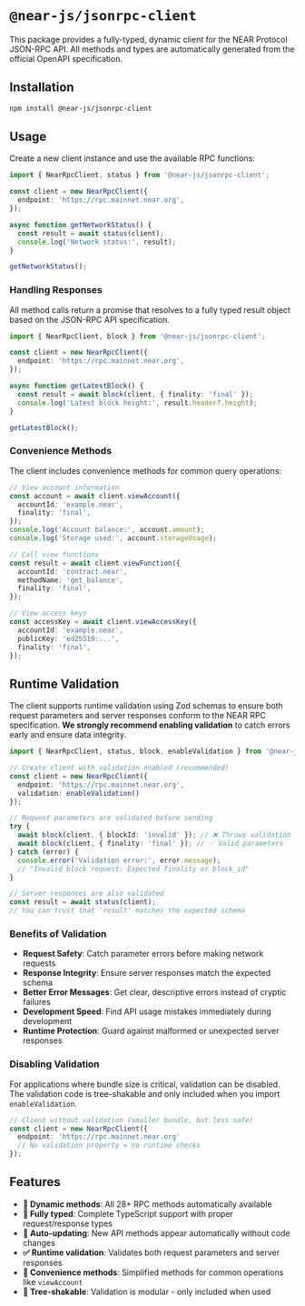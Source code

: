 # `@near-js/jsonrpc-client`

This package provides a fully-typed, dynamic client for the NEAR Protocol JSON-RPC API. All methods and types are automatically generated from the official OpenAPI specification.

## Installation

```bash
npm install @near-js/jsonrpc-client
```

## Usage

Create a new client instance and use the available RPC functions:

```typescript
import { NearRpcClient, status } from '@near-js/jsonrpc-client';

const client = new NearRpcClient({
  endpoint: 'https://rpc.mainnet.near.org',
});

async function getNetworkStatus() {
  const result = await status(client);
  console.log('Network status:', result);
}

getNetworkStatus();
```

### Handling Responses

All method calls return a promise that resolves to a fully typed result object based on the JSON-RPC API specification.

```typescript
import { NearRpcClient, block } from '@near-js/jsonrpc-client';

const client = new NearRpcClient({
  endpoint: 'https://rpc.mainnet.near.org',
});

async function getLatestBlock() {
  const result = await block(client, { finality: 'final' });
  console.log('Latest block height:', result.header?.height);
}

getLatestBlock();
```

### Convenience Methods

The client includes convenience methods for common query operations:

```typescript
// View account information
const account = await client.viewAccount({
  accountId: 'example.near',
  finality: 'final',
});
console.log('Account balance:', account.amount);
console.log('Storage used:', account.storageUsage);

// Call view functions
const result = await client.viewFunction({
  accountId: 'contract.near',
  methodName: 'get_balance',
  finality: 'final',
});

// View access keys
const accessKey = await client.viewAccessKey({
  accountId: 'example.near',
  publicKey: 'ed25519:...',
  finality: 'final',
});
```

## Runtime Validation

The client supports runtime validation using Zod schemas to ensure both request parameters and server responses conform to the NEAR RPC specification. **We strongly recommend enabling validation** to catch errors early and ensure data integrity.

```typescript
import { NearRpcClient, status, block, enableValidation } from '@near-js/jsonrpc-client';

// Create client with validation enabled (recommended)
const client = new NearRpcClient({
  endpoint: 'https://rpc.mainnet.near.org',
  validation: enableValidation()
});

// Request parameters are validated before sending
try {
  await block(client, { blockId: 'invalid' }); // ❌ Throws validation error
  await block(client, { finality: 'final' }); // ✅ Valid parameters
} catch (error) {
  console.error('Validation error:', error.message);
  // "Invalid block request: Expected finality or block_id"
}

// Server responses are also validated
const result = await status(client);
// You can trust that 'result' matches the expected schema
```

### Benefits of Validation

- **Request Safety**: Catch parameter errors before making network requests
- **Response Integrity**: Ensure server responses match the expected schema
- **Better Error Messages**: Get clear, descriptive errors instead of cryptic failures
- **Development Speed**: Find API usage mistakes immediately during development
- **Runtime Protection**: Guard against malformed or unexpected server responses

### Disabling Validation

For applications where bundle size is critical, validation can be disabled. The validation code is tree-shakable and only included when you import `enableValidation`.

```typescript
// Client without validation (smaller bundle, but less safe)
const client = new NearRpcClient({
  endpoint: 'https://rpc.mainnet.near.org'
  // No validation property = no runtime checks
});
```

## Features

- **🔧 Dynamic methods**: All 28+ RPC methods automatically available
- **📝 Fully typed**: Complete TypeScript support with proper request/response types
- **🔄 Auto-updating**: New API methods appear automatically without code changes
- **✅ Runtime validation**: Validates both request parameters and server responses
- **🎯 Convenience methods**: Simplified methods for common operations like `viewAccount`
- **🌳 Tree-shakable**: Validation is modular - only included when used
